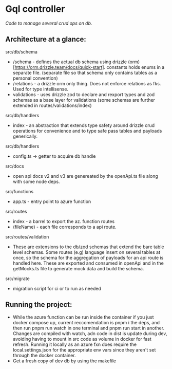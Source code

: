 # Gql controller

*Code to manage several crud ops on db.*

## Architecture at a glance: 
src/db/schema
- /schema - defines the actual db schema using drizzle (orm)[https://orm.drizzle.team/docs/quick-start].  constants holds enums in a separate file. (separate file so that schema only contains tables as a personal convention)
- /relations - a drizzle orm only thing. Does not enforce relations as fks. Used for type intellisense. 
- validations - uses drizzle zod to declare and rexport types and zod schemas as a base layer for validations (some schemas are further extended in routes/validations/index)

src/db/handlers
- index - an abstraction that extends type safety around drizzle crud operations for convenience and to type safe pass tables and payloads generically.

src/db/handlers
- config.ts -> getter to acquire db handle

src/docs
- open api docs v2 and v3 are genereated by the openApi.ts file along with some node deps.

src/functions
- app.ts - entry point to azure function

src/routes
- index - a barrel to export the az. function routes
- (fileName) - each file corresponds to a api route.
  
src/routes/validation
- These are extensions to the db/zod schemas that extend the bare table level schemas.  Some routes (e.g) language insert on several tables at once, so the schema for the aggregation of payloads for an api route is handled here.  These are exported and consumed in openApi and in the getMocks.ts file to generate mock data and build the schema. 
  

src/migrate
- migration script for ci or to run as needed

## Running the project:
- While the azure function can be run inside the container if you just docker compose up, current reccomendation is pnpm i the deps, and then run pnpm run watch in one terminal and pnpm run start in another.  Changes are compiled with watch, adn code in dist is update during dev, avoiding having to mount in src code as volume in docker for fast refresh.  Running it locally as an azure fxn does require the local.settings.json for the appropriate env vars since they aren't set through the docker container. 
- Get a fresh copy of dev db by using the makefile